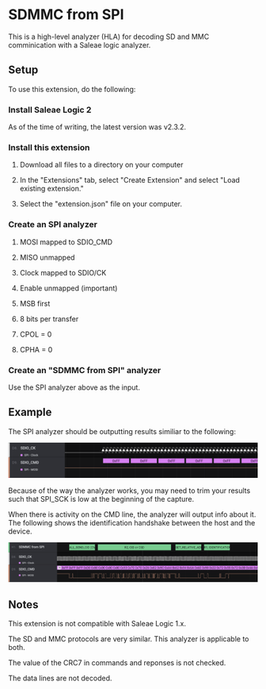 # SDMMC from SPI

This is a high-level analyzer (HLA) for decoding SD and MMC comminication with a Saleae logic analyzer.

## Setup

To use this extension, do the following:

### Install Saleae Logic 2

As of the time of writing, the latest version was v2.3.2.

### Install this extension

1. Download all files to a directory on your computer

2. In the "Extensions" tab, select "Create Extension" and select "Load existing extension."

3. Select the "extension.json" file on your computer.

### Create an SPI analyzer

1. MOSI mapped to SDIO_CMD
  
2. MISO unmapped
  
3. Clock mapped to SDIO/CK

4. Enable unmapped (important)
  
5. MSB first
  
6. 8 bits per transfer
  
7. CPOL = 0
  
8. CPHA = 0

### Create an "SDMMC from SPI" analyzer

Use the SPI analyzer above as the input.

## Example

The SPI analyzer should be outputting results similiar to the following:

![](.readme_images/spi_output.png)

Because of the way the analyzer works, you may need to trim your results such that SPI_SCK is low at the beginning of the capture.

When there is activity on the CMD line, the analyzer will output info about it.  The following shows the identification handshake between the host and the device.

![](.readme_images/sdmmc_identification_example.png)

## Notes

This extension is not compatible with Saleae Logic 1.x.

The SD and MMC protocols are very similar.  This analyzer is applicable to both.

The value of the CRC7 in commands and reponses is not checked.

The data lines are not decoded.
